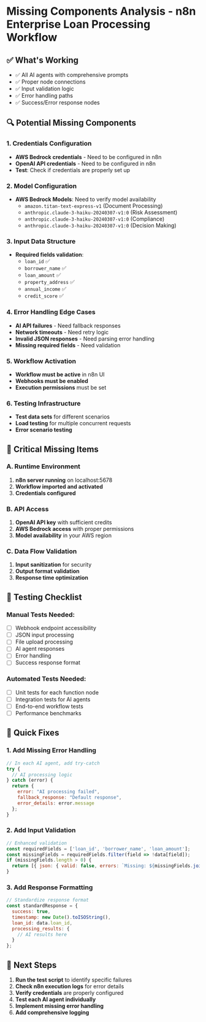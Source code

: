 # Missing Components Analysis - n8n Enterprise Loan Processing Workflow

## ✅ What's Working
- ✅ All AI agents with comprehensive prompts
- ✅ Proper node connections
- ✅ Input validation logic
- ✅ Error handling paths
- ✅ Success/Error response nodes

## 🔍 Potential Missing Components

### 1. **Credentials Configuration**
- **AWS Bedrock credentials** - Need to be configured in n8n
- **OpenAI API credentials** - Need to be configured in n8n
- **Test**: Check if credentials are properly set up

### 2. **Model Configuration**
- **AWS Bedrock Models**: Need to verify model availability
  - `amazon.titan-text-express-v1` (Document Processing)
  - `anthropic.claude-3-haiku-20240307-v1:0` (Risk Assessment)
  - `anthropic.claude-3-haiku-20240307-v1:0` (Compliance)
  - `anthropic.claude-3-haiku-20240307-v1:0` (Decision Making)

### 3. **Input Data Structure**
- **Required fields validation**:
  - `loan_id` ✅
  - `borrower_name` ✅
  - `loan_amount` ✅
  - `property_address` ✅
  - `annual_income` ✅
  - `credit_score` ✅

### 4. **Error Handling Edge Cases**
- **AI API failures** - Need fallback responses
- **Network timeouts** - Need retry logic
- **Invalid JSON responses** - Need parsing error handling
- **Missing required fields** - Need validation

### 5. **Workflow Activation**
- **Workflow must be active** in n8n UI
- **Webhooks must be enabled**
- **Execution permissions** must be set

### 6. **Testing Infrastructure**
- **Test data sets** for different scenarios
- **Load testing** for multiple concurrent requests
- **Error scenario testing**

## 🚨 Critical Missing Items

### A. **Runtime Environment**
1. **n8n server running** on localhost:5678
2. **Workflow imported and activated**
3. **Credentials configured**

### B. **API Access**
1. **OpenAI API key** with sufficient credits
2. **AWS Bedrock access** with proper permissions
3. **Model availability** in your AWS region

### C. **Data Flow Validation**
1. **Input sanitization** for security
2. **Output format validation**
3. **Response time optimization**

## 🧪 Testing Checklist

### Manual Tests Needed:
- [ ] Webhook endpoint accessibility
- [ ] JSON input processing
- [ ] File upload processing
- [ ] AI agent responses
- [ ] Error handling
- [ ] Success response format

### Automated Tests Needed:
- [ ] Unit tests for each function node
- [ ] Integration tests for AI agents
- [ ] End-to-end workflow tests
- [ ] Performance benchmarks

## 🔧 Quick Fixes

### 1. **Add Missing Error Handling**
```javascript
// In each AI agent, add try-catch
try {
  // AI processing logic
} catch (error) {
  return {
    error: "AI processing failed",
    fallback_response: "Default response",
    error_details: error.message
  };
}
```

### 2. **Add Input Validation**
```javascript
// Enhanced validation
const requiredFields = ['loan_id', 'borrower_name', 'loan_amount'];
const missingFields = requiredFields.filter(field => !data[field]);
if (missingFields.length > 0) {
  return [{ json: { valid: false, errors: `Missing: ${missingFields.join(', ')}` } }];
}
```

### 3. **Add Response Formatting**
```javascript
// Standardize response format
const standardResponse = {
  success: true,
  timestamp: new Date().toISOString(),
  loan_id: data.loan_id,
  processing_results: {
    // AI results here
  }
};
```

## 🎯 Next Steps

1. **Run the test script** to identify specific failures
2. **Check n8n execution logs** for error details
3. **Verify credentials** are properly configured
4. **Test each AI agent individually**
5. **Implement missing error handling**
6. **Add comprehensive logging**

